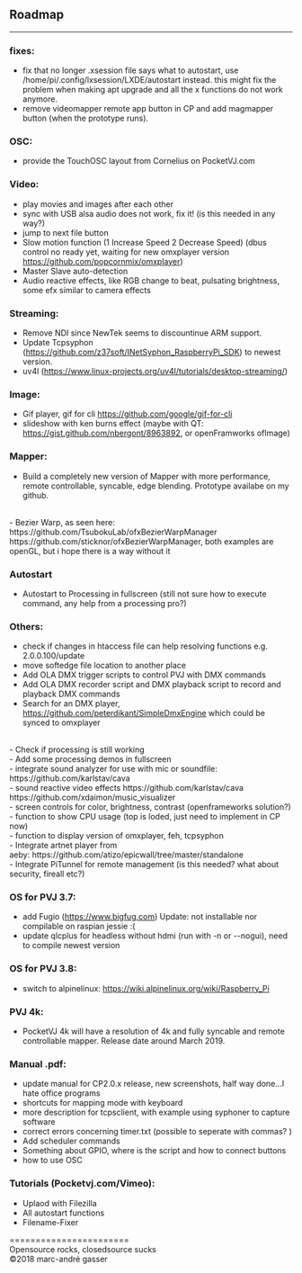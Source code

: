 ## Roadmap
**********
### fixes:  <br />
- fix that no longer .xsession file says what to autostart, use /home/pi/.config/lxsession/LXDE/autostart instead.
this might fix the problem when making apt upgrade and all the x functions do not work anymore.<br />
- remove videomapper remote app button in CP and add magmapper button (when the prototype runs).<br />

### OSC: <br />
- provide the TouchOSC layout from Cornelius on PocketVJ.com <br />

### Video: <br />
- play movies and images after each other <br />
- sync with USB alsa audio does not work, fix it! (is this needed in any way?)<br />
- jump to next file button <br />
- Slow motion function (1 Increase Speed 2 Decrease Speed) (dbus control no ready yet, waiting for new omxplayer version https://github.com/popcornmix/omxplayer)<br />
- Master Slave auto-detection<br />
- Audio reactive effects, like RGB change to beat, pulsating brightness, some efx similar to camera effects<br />

### Streaming: <br />
- Remove NDI since NewTek seems to discountinue ARM support.
- Update Tcpsyphon (https://github.com/z37soft/INetSyphon_RaspberryPi_SDK) to newest version.
- uv4l (https://www.linux-projects.org/uv4l/tutorials/desktop-streaming/)

### Image: <br />
- Gif player, gif for cli https://github.com/google/gif-for-cli <br />
- slideshow with ken burns effect (maybe with QT: https://gist.github.com/nbergont/8963892, or openFramworks ofImage)<br />

### Mapper: <br />
- Build a completely new version of Mapper with more performance, remote controllable, syncable, edge blending. Prototype availabe on my github. <br />
<br />
- Bezier Warp, as seen here: https://github.com/TsubokuLab/ofxBezierWarpManager https://github.com/sticknor/ofxBezierWarpManager, both examples are openGL, but i hope there is a way without it<br />


### Autostart
- Autostart to Processing in fullscreen (still not sure how to execute command, any help from a processing pro?) <br />

### Others:<br />
- check if changes in htaccess file can help resolving functions e.g. 2.0.0.100/update <br />
- move softedge file location to another place<br />
- Add OLA DMX trigger scripts to control PVJ with DMX commands<br />
- Add OLA DMX recorder script and DMX playback script to record and playback DMX commands <br />
- Search for an DMX player, https://github.com/peterdikant/SimpleDmxEngine which could be synced to omxplayer <br />
<br />
- Check if processing is still working <br />
- Add some processing demos in fullscreen <br />
- integrate sound analyzer for use with mic or soundfile: https://github.com/karlstav/cava<br />
- sound reactive video effects https://github.com/karlstav/cava https://github.com/xdaimon/music_visualizer<br />
- screen controls for color, brightness, contrast (openframeworks solution?) <br />
- function to show CPU usage (top is loded, just need to implement in CP now)<br />
- function to display version of omxplayer, feh, tcpsyphon<br />
- Integrate artnet player from aeby: https://github.com/atizo/epicwall/tree/master/standalone<br />
- Integrate PiTunnel for remote management (is this needed? what about security, fireall etc?) <br />

### OS for PVJ 3.7: <br />
- add Fugio (https://www.bigfug.com) Update: not installable nor compilable on raspian jessie :( <br />
- update qlcplus for headless without hdmi (run with -n or --nogui), need to compile newest version <br />

### OS for PVJ 3.8: <br />
- switch to alpinelinux: https://wiki.alpinelinux.org/wiki/Raspberry_Pi<br />

### PVJ 4k: <br />
- PocketVJ 4k will have a resolution of 4k and fully syncable and remote controllable mapper. Release date around March 2019. 

### Manual .pdf: <br />

- update manual for CP2.0.x release, new screenshots, half way done...I hate office programs <br />
- shortcuts for mapping mode with keyboard <br />
- more description for tcpsclient, with example using syphoner to capture software <br />
- correct errors concerning timer.txt (possible to seperate with commas? ) <br />
- Add scheduler commands <br />
- Something about GPIO, where is the script and how to connect buttons <br />
- how to use OSC <br />

### Tutorials (Pocketvj.com/Vimeo): <br />

- Uplaod with Filezilla<br />
- All autostart functions <br />
- Filename-Fixer<br />

=======================<br />
Opensource rocks, closedsource sucks<br />
©2018 marc-andré gasser

